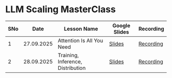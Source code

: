 # LLM Scaling MasterClass

| SNo |Date | Lesson Name | Google Slides | Recording 
| --- | --- | --- | --- | --- |
| 1 | 27.09.2025 | Attention Is All You Need | [Slides](https://docs.google.com/presentation/d/1yw39qiRaauI3T5NH-Pe8E7jc_J1DEX5NfEm_OwMlNkk/edit?usp=sharing) | [Recording]()
| 2 | 28.09.2025 | Training, Inference, Distribution | [Slides]() | [Recording]()

